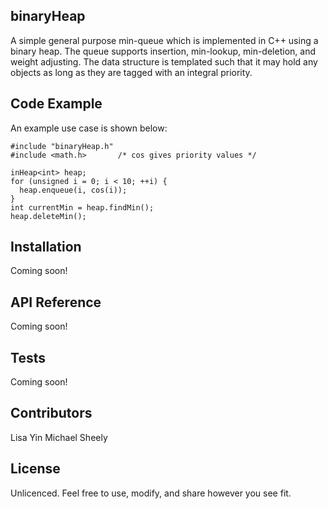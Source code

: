 ## binaryHeap

A simple general purpose min-queue which is implemented in C++ using a binary heap.  The queue supports insertion, min-lookup, min-deletion, and weight adjusting.  The data structure is templated such that it may hold any objects as long as they are tagged with an integral priority.

## Code Example

An example use case is shown below:
```
#include "binaryHeap.h"
#include <math.h>       /* cos gives priority values */

inHeap<int> heap;
for (unsigned i = 0; i < 10; ++i) {
  heap.enqueue(i, cos(i));
}
int currentMin = heap.findMin();
heap.deleteMin();
```

## Installation

Coming soon!

## API Reference

Coming soon!

## Tests

Coming soon!

## Contributors

Lisa Yin
Michael Sheely

## License

Unlicenced.  Feel free to use, modify, and share however you see fit.
